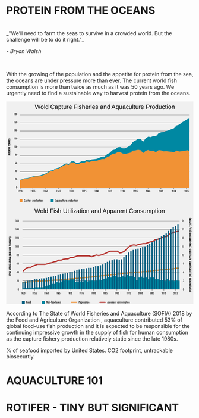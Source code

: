 # PROTEIN FROM THE OCEANS

<br />
_"We’ll need to farm the seas to survive in a crowded world. But the challenge will be to do it right."_ 

_- Bryan Walsh_

<br />

With the growing of the population and the appetite for protein from the sea, the oceans are under pressure more than
ever. The current world fish consumption is more than twice as much as it was 50 years ago. We urgently need to find a
sustainable way to harvest protein from the oceans.

![World Fisheries and Aquaculture Status](images/sofia-stats.png) 

According to The State of World Fisheries and Aquaculture (SOFIA) 2018 by the Food and Agriculture Organization
, aquaculture contributed 53% of global food-use fish production and it is expected to be responsible for the
continuing impressive growth in the supply of fish for human consumption as the capture fishery production
relatively static since the late 1980s. 

% of seafood imported by United States. CO2 footprint, untrackable biosecurtiy.


# AQUACULTURE 101



# ROTIFER - TINY BUT SIGNIFICANT

